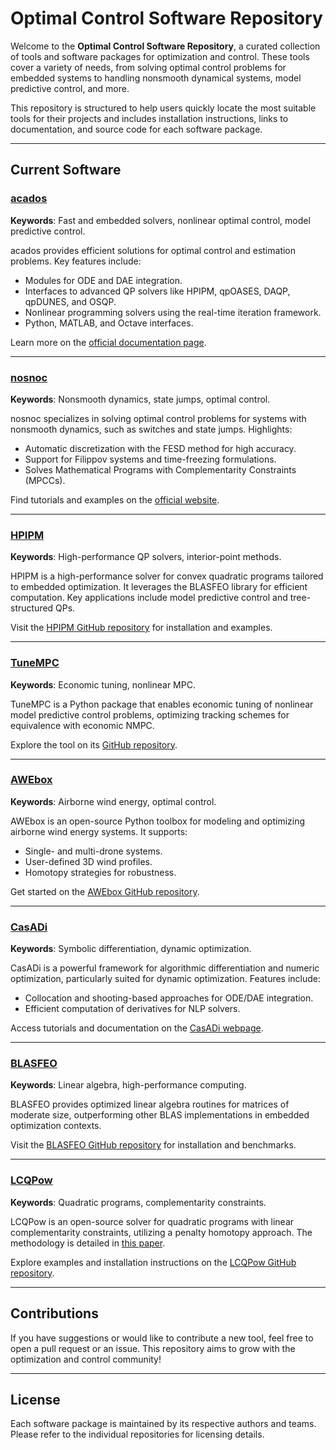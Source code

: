 # Optimal Control Software Repository

Welcome to the **Optimal Control Software Repository**, a curated collection of tools and software packages for optimization and control. These tools cover a variety of needs, from solving optimal control problems for embedded systems to handling nonsmooth dynamical systems, model predictive control, and more.

This repository is structured to help users quickly locate the most suitable tools for their projects and includes installation instructions, links to documentation, and source code for each software package.

---

## **Current Software**

### [acados](https://github.com/acados/acados)
**Keywords**: Fast and embedded solvers, nonlinear optimal control, model predictive control.

acados provides efficient solutions for optimal control and estimation problems. Key features include:
- Modules for ODE and DAE integration.
- Interfaces to advanced QP solvers like HPIPM, qpOASES, DAQP, qpDUNES, and OSQP.
- Nonlinear programming solvers using the real-time iteration framework.
- Python, MATLAB, and Octave interfaces.

Learn more on the [official documentation page](https://docs.acados.org/).

---

### [nosnoc](https://github.com/nurkanovic/nosnoc)
**Keywords**: Nonsmooth dynamics, state jumps, optimal control.

nosnoc specializes in solving optimal control problems for systems with nonsmooth dynamics, such as switches and state jumps. Highlights:
- Automatic discretization with the FESD method for high accuracy.
- Support for Filippov systems and time-freezing formulations.
- Solves Mathematical Programs with Complementarity Constraints (MPCCs).

Find tutorials and examples on the [official website](https://www.syscop.de/research/software/nosnoc).

---

### [HPIPM](https://github.com/giaf/hpipm)
**Keywords**: High-performance QP solvers, interior-point methods.

HPIPM is a high-performance solver for convex quadratic programs tailored to embedded optimization. It leverages the BLASFEO library for efficient computation. Key applications include model predictive control and tree-structured QPs.

Visit the [HPIPM GitHub repository](https://github.com/giaf/hpipm) for installation and examples.

---

### [TuneMPC](https://github.com/jdeschut/tunempc)
**Keywords**: Economic tuning, nonlinear MPC.

TuneMPC is a Python package that enables economic tuning of nonlinear model predictive control problems, optimizing tracking schemes for equivalence with economic NMPC.

Explore the tool on its [GitHub repository](https://github.com/jdeschut/tunempc).

---

### [AWEbox](https://github.com/awebox/awebox)
**Keywords**: Airborne wind energy, optimal control.

AWEbox is an open-source Python toolbox for modeling and optimizing airborne wind energy systems. It supports:
- Single- and multi-drone systems.
- User-defined 3D wind profiles.
- Homotopy strategies for robustness.

Get started on the [AWEbox GitHub repository](https://github.com/awebox/awebox).

---

### [CasADi](https://github.com/casadi/casadi)
**Keywords**: Symbolic differentiation, dynamic optimization.

CasADi is a powerful framework for algorithmic differentiation and numeric optimization, particularly suited for dynamic optimization. Features include:
- Collocation and shooting-based approaches for ODE/DAE integration.
- Efficient computation of derivatives for NLP solvers.

Access tutorials and documentation on the [CasADi webpage](https://web.casadi.org/).

---

### [BLASFEO](https://github.com/giaf/blasfeo)
**Keywords**: Linear algebra, high-performance computing.

BLASFEO provides optimized linear algebra routines for matrices of moderate size, outperforming other BLAS implementations in embedded optimization contexts.

Visit the [BLASFEO GitHub repository](https://github.com/giaf/blasfeo) for installation and benchmarks.

---

### [LCQPow](https://github.com/hallfjonas/LCQPow)
**Keywords**: Quadratic programs, complementarity constraints.

LCQPow is an open-source solver for quadratic programs with linear complementarity constraints, utilizing a penalty homotopy approach. The methodology is detailed in [this paper](https://ieeexplore.ieee.org/abstract/document/9439931).

Explore examples and installation instructions on the [LCQPow GitHub repository](https://github.com/hallfjonas/LCQPow).

---

## **Contributions**

If you have suggestions or would like to contribute a new tool, feel free to open a pull request or an issue. This repository aims to grow with the optimization and control community!

---

## **License**

Each software package is maintained by its respective authors and teams. Please refer to the individual repositories for licensing details.
